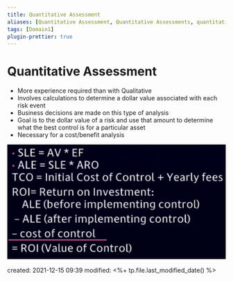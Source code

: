 ```yaml
---
title: Quantitative Assessment
aliases: [Quantitative Assessment, Quantitative Assessments, quantitative assessment, quantitative assessments]
tags: [Domain1]
plugin-prettier: true
---
```


# Quantitative Assessment

- More experience required than with Qualitative
- Involves calculations to determine a dollar value associated with each risk event
- Business decisions are made on this type of analysis
- Goal is to the dollar value of a risk and use that amount to determine what the best control is for a particular asset
- Necessary for a cost/benefit analysis

![Risk Assessment Formula](../../../Assets/img/Risk%20Assessment%20Formula.png)

created: 2021-12-15 09:39
modified: <%+ tp.file.last_modified_date() %>
